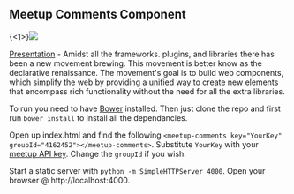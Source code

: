 ## Meetup Comments Component

{<1>}![](/content/images/2014/Jul/Screen-Shot-2014-07-25-at-4-10-10-PM.png)

[Presentation](http://www.meetup.com/CodedInBraam/events/191593992/) - Amidst all the frameworks. plugins, and libraries there has been a new movement brewing. This movement is better know as the declarative renaissance. The movement's goal is to build web components, which simplify the web by providing a unified way to create new elements that encompass rich functionality without the need for all the extra libraries. 

To run you need to have [Bower](http://bower.io/) installed. Then just clone the repo and first run `bower install` to install all the dependancies.

Open up index.html and find the following 
`<meetup-comments key="YourKey" groupId="4162452"></meetup-comments>`. Substitute `YourKey` with your [meetup API key](https://secure.meetup.com/meetup_api/key/). Change the `groupId` if you wish.

Start a static server with `python -m SimpleHTTPServer 4000`. Open your browser @ http://localhost:4000.